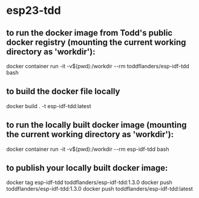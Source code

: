 # esp23-tdd

## to run the docker image from Todd's public docker registry (mounting the current working directory as 'workdir'):
docker container run -it -v$(pwd):/workdir --rm toddflanders/esp-idf-tdd bash

## to build the docker file locally
docker build . -t esp-idf-tdd:latest

## to run the locally built docker image (mounting the current working directory as 'workdir'):
docker container run -it -v$(pwd):/workdir --rm esp-idf-tdd bash

## to publish your locally built docker image:
docker tag esp-idf-tdd toddflanders/esp-idf-tdd:1.3.0
docker push toddflanders/esp-idf-tdd:1.3.0
docker push toddflanders/esp-idf-tdd:latest